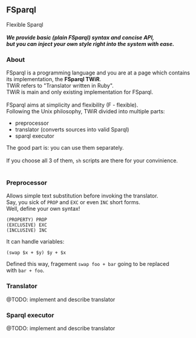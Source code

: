 ## FSparql
Flexible Sparql<br>
<br>
***We provide basic (plain FSparql) syntax and concise API,***<br>
***but you can inject your own style right into the system with ease.***<br>
### About
FSparql is a programming language and you are at a page which contains<br>
its implementation, the **FSparql TWiR**.<br>
TWiR refers to "Translator written in Ruby".<br>
TWiR is main and only existing implementation for FSparql.<br>
<br>
FSparql aims at simplicity and flexibility (F - flexible).<br>
Following the Unix philosophy, TWiR divided into multiple parts:
  * preprocessor
  * translator (converts sources into valid Sparql)
  * sparql executor

The good part is: you can use them separately.<br>
<br>
If you choose all 3 of them, `sh` scripts are there for your convinience.<br>
<br>
### Preprocessor
Allows simple text substitution before invoking the translator.<br>
Say, you sick of `PROP` and `EXC` or even `INC` short forms.<br>
Well, define your own syntax!<br>
```
(PROPERTY) PROP
(EXCLUSIVE) EXC
(INCLUSIVE) INC
```
It can handle variables:
```
(swap $x + $y) $y + $x
```
Defined this way, fragement `swap foo + bar` going to be replaced<br>
with `bar + foo`.<br>
### Translator
@TODO: implement and describe translator
### Sparql executor
@TODO: implement and describe translator